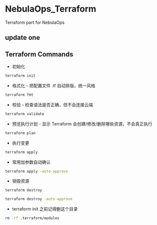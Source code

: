 # NebulaOps_Terraform
Terraform part for NebulaOps

## update one

## Terraform Commands

* 初始化
```sh
terraform init
```

* 格式化 - 把配置文件 .tf 自动排版，统一风格  
```sh
terraform fmt
```

* 校验 - 检查语法是否正确，但不会连接云端
```sh
terraform validate
```

* 预览执行计划 - 显示 Terraform 会创建/修改/删除哪些资源，不会真正执行
```sh
terraform plan
```

* 执行变更
```sh
terraform apply
```

* 常用加参数自动确认
```sh
terraform apply -auto-approve 
```

* 销毁资源

```sh
terraform destroy
```
```sh
terraform destroy -auto-approve
```

* terraform init 之前记得删这个目录
```sh
rm -rf .terraform/modules
```